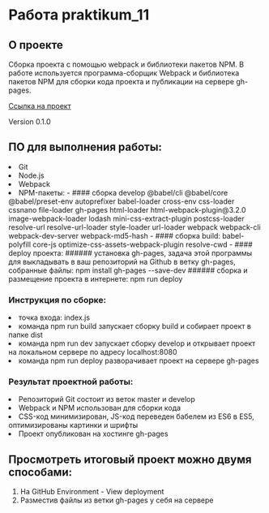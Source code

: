 # Работа praktikum_11

## О проекте
Сборка проекта с помощью webpack и библиотеки пакетов NPM.
В работе используется программа-сборщик Webpack и библиотека пакетов NPM для сборки кода проекта и публикации на сервере gh-pages.

[Ссылка на проект](https://github.com/batolser/praktikum_11_1.git)

Version 0.1.0

##  ПО для выполнения работы:
<li>
Git
<li>
Node.js
<li>
Webpack
<li>
NPM-пакеты:
- #### сборка develop
@babel/cli @babel/core @babel/preset-env autoprefixer babel-loader cross-env css-loader cssnano file-loader gh-pages html-loader html-webpack-plugin@3.2.0 image-webpack-loader lodash mini-css-extract-plugin postcss-loader resolve-url resolve-url-loader style-loader url-loader webpack webpack-cli webpack-dev-server webpack-md5-hash
- #### сборка build:
babel-polyfill core-js optimize-css-assets-webpack-plugin resolve-cwd
- #### deploy проекта:
###### установка gh-pages, задача этой программы для выкладывать в ваш репозиторий на Github в ветку gh-pages, собранные файлы:
npm install gh-pages --save-dev
###### сборка и размещение проекта в интернете:
npm run deploy

### Инструкция по сборке:
<li>
точка входа: index.js
<li>
команда npm run build запускает сборку build и собирает проект в папке dist
<li>
команда npm run dev запускает сборку develop и открывает проект на локальном сервере по адресу localhost:8080
<li>
команда npm run deploy разворачивает проект на сервере gh-pages

### Результат проектной работы:
<li>
Репозиторий Git состоит из веток master и develop
<li>
Webpack и NPM использован для сборки кода
<li>
CSS-код минимизирован, JS-код переведен бабелем из ES6 в ES5, оптимизированы картинки и шрифты
<li>
Проект опубликован на хостинге gh-pages

## Просмотреть итоговый проект можно двумя способами:

1. На GitHub Environment - View deployment
2. Разместив файлы из ветки gh-pages у себя на сервере

